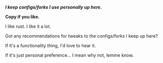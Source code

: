 ***I keep configs/forks I use personally up here.***

**Copy if you like.**

I like rust. I like it a lot.

<p>Got any recommendations for tweaks to the configs/forks I keep up here? </p>
<p>If it's a functionality thing, I'd love to hear it. </p>
<p>If it's just personal preference... I mean why not, lemme know. </p>

<!---
Liam-Malone/Liam-Malone is a ✨ special ✨ repository because its `README.md` (this file) appears on your GitHub profile.
You can click the Preview link to take a look at your changes.
--->
